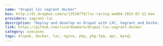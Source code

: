 ```yaml
---
name: "drupal lxc vagrant docker"
box: http://dl.dropbox.com/u/13510779/lxc-raring-amd64-2013-07-12.box
providers: vagrant-lxc
description: "Deploy and develop on Drupal with LXC, Vagrant and Docker. Incldes: nginx, php-fpm, apc, xhprof, mysql, phpmyadmin, composer."
link: https://github.com/ricardoamaro/drupal-lxc-vagrant-docker
category: usecases 
tags: drupak, docker, lxc, nginx, php, php-fpm, apc, mysql
---
```

